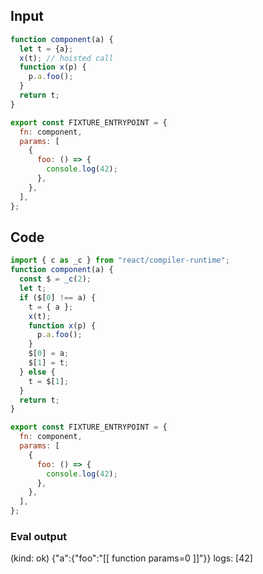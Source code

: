 
## Input

```javascript
function component(a) {
  let t = {a};
  x(t); // hoisted call
  function x(p) {
    p.a.foo();
  }
  return t;
}

export const FIXTURE_ENTRYPOINT = {
  fn: component,
  params: [
    {
      foo: () => {
        console.log(42);
      },
    },
  ],
};

```

## Code

```javascript
import { c as _c } from "react/compiler-runtime";
function component(a) {
  const $ = _c(2);
  let t;
  if ($[0] !== a) {
    t = { a };
    x(t);
    function x(p) {
      p.a.foo();
    }
    $[0] = a;
    $[1] = t;
  } else {
    t = $[1];
  }
  return t;
}

export const FIXTURE_ENTRYPOINT = {
  fn: component,
  params: [
    {
      foo: () => {
        console.log(42);
      },
    },
  ],
};

```
      
### Eval output
(kind: ok) {"a":{"foo":"[[ function params=0 ]]"}}
logs: [42]